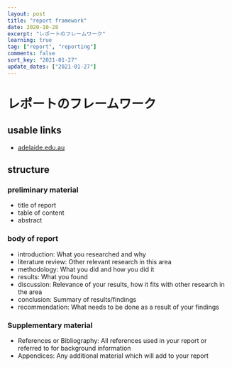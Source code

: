 ```yaml
---
layout: post
title: "report framework"
date: 2020-10-28
excerpt: "レポートのフレームワーク"
learning: true
tag: ["report", "reporting"]
comments: false
sort_key: "2021-01-27"
update_dates: ["2021-01-27"]
---
```


# レポートのフレームワーク

## usable links
 - [adelaide.edu.au](https://www.adelaide.edu.au/writingcentre/sites/default/files/docs/learningguide-writingaresearchreport.pdf)

## structure

### preliminary material
 - title of report
 - table of content
 - abstract

### body of report
 - introduction: What you researched and why
 - literature review: Other relevant research in this area
 - methodology: What you did and how you did it
 - results: What you found
 - discussion: Relevance of your results, how it fits with other research in the area
 - conclusion: Summary of results/findings
 - recommendation: What needs to be done as a result of your findings

### Supplementary material
 - References or Bibliography: All references used in your report or referred to for background information 
 - Appendices: Any additional material which will add to your report
